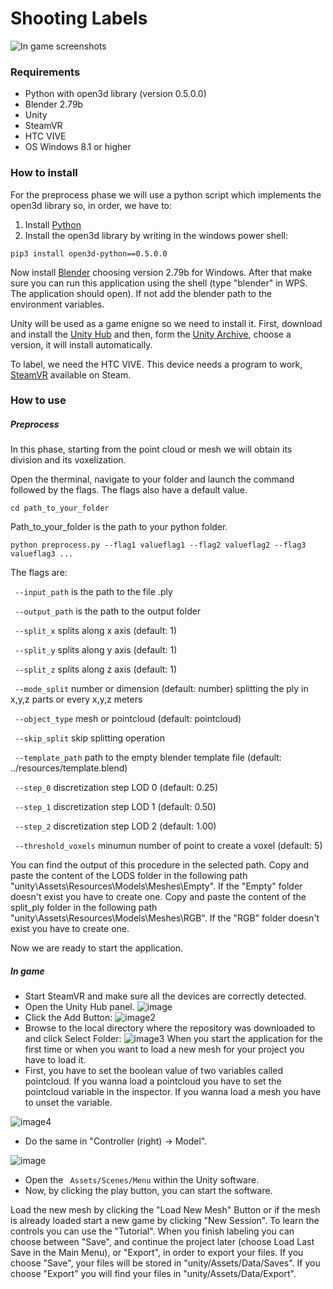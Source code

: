 # Shooting Labels 
![In game screenshots](Readme/teaser.png)

### Requirements
* Python with open3d library (version 0.5.0.0)
* Blender 2.79b
* Unity 
* SteamVR
* HTC VIVE
* OS Windows 8.1 or higher

### How to install 
For the preprocess phase we will use a python script which implements the open3d library so, in order, we have to:
1) Install [Python](https://www.python.org/downloads/)
2) Install the open3d library by writing in the windows power shell:
```
pip3 install open3d-python==0.5.0.0
```
Now install [Blender](https://download.blender.org/release/Blender2.79/) choosing version 2.79b for Windows. After that make sure you can run this application using the shell (type "blender" in WPS. The application should open). If not add the blender path to the environment variables.

Unity will be used as a game enigne so we need to install it. First, download and install the [Unity Hub](https://unity3d.com/get-unity/download) and then, form the [Unity Archive](https://unity3d.com/get-unity/download/archive), choose a version, it will install automatically.

To label, we need the HTC VIVE. This device needs a program to work, [SteamVR](https://store.steampowered.com/app/250820/SteamVR/) available on Steam. 


### How to use
##### Preprocess
In this phase, starting from the point cloud or mesh we will obtain its division and its voxelization.

Open the therminal, navigate to your folder and launch the command followed by the flags. The flags also have a default value. 

 ```
 cd path_to_your_folder
 ```
 Path_to_your_folder is the path to your python folder.

```
python preprocess.py --flag1 valueflag1 --flag2 valueflag2 --flag3 valueflag3 ...  
```

The flags are:

``` --input_path``` is the path to the file .ply

``` --output_path``` is the path to the output folder

``` --split_x``` splits along x axis (default: 1)

``` --split_y``` splits along y axis (default: 1)

``` --split_z``` splits along z axis (default: 1)

``` --mode_split``` number or dimension (default: number) splitting the ply in x,y,z parts or every x,y,z meters

``` --object_type``` mesh or pointcloud (default: pointcloud) 

``` --skip_split``` skip splitting operation 

``` --template_path``` path to the empty blender template file (default: ../resources/template.blend)

``` --step_0``` discretization step LOD 0 (default: 0.25)

``` --step_1``` discretization step LOD 1 (default: 0.50)

``` --step_2``` discretization step LOD 2 (default: 1.00)

``` --threshold_voxels``` minumun number of point to create a voxel (default: 5)


You can find the output of this procedure in the selected path. Copy and paste the content of the LODS folder in the following path "unity\Assets\Resources\Models\Meshes\Empty". If the "Empty" folder doesn't exist you have to create one. Copy and paste the content of the split_ply folder in the following path "unity\Assets\Resources\Models\Meshes\RGB". If the "RGB" folder doesn't exist you have to create one. 

Now we are ready to start the application. 

##### In game
* Start SteamVR and make sure all the devices are correctly detected. 
* Open the Unity Hub panel.
![image](Readme/5.PNG)
* Click the Add Button:
![image2](Readme/7.png)
* Browse to the local directory where the repository was downloaded to and click Select Folder:
![image3](Readme/6.PNG)
When you start the application for the first time or when you want to load a new mesh for your project you have to load it. 
* First, you have to set the boolean value of two variables called pointcloud. If you wanna load a pointcloud you have to set the pointcloud variable in the inspector. If you wanna load a mesh you have to unset the variable.

![image4](Readme/pointcloudload.PNG)
* Do the same in "Controller (right) -> Model". 

![image](Readme/pointcloudloadmodel.PNG)
* Open the ``` Assets/Scenes/Menu``` within the Unity software.
* Now, by clicking the play button, you can start the software. 

Load the new mesh by clicking the "Load New Mesh" Button or if the mesh is already loaded start a new game by clicking "New Session". 
To learn the controls you can use the "Tutorial".
When you finish labeling you can choose between "Save", and continue the project later (choose Load Last Save in the Main Menu), or "Export", in order to export your files. If you choose "Save", your files will be stored in "unity/Assets/Data/Saves". If you choose "Export" you will find your files in "unity/Assets/Data/Export".

